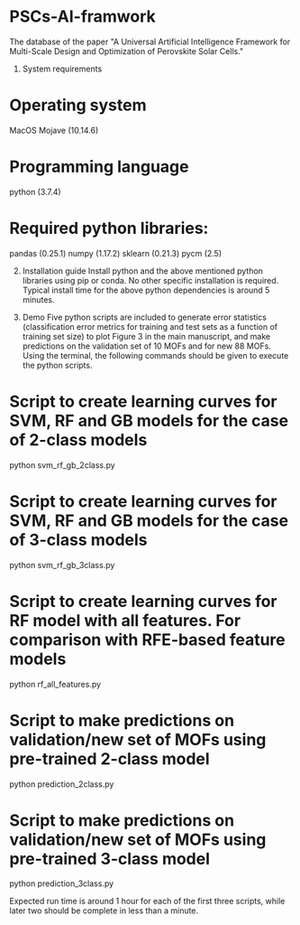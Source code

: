 # PSCs-AI-framwork
The database of the paper "A Universal Artificial Intelligence Framework for Multi-Scale Design and Optimization of Perovskite Solar Cells."
1) System requirements
# Operating system
MacOS Mojave (10.14.6)

# Programming language
python (3.7.4)

# Required python libraries:
pandas (0.25.1)
numpy (1.17.2)
sklearn (0.21.3)
pycm (2.5)

2) Installation guide
Install python and the above mentioned python libraries using pip or conda. No other specific installation is required. Typical install time for the above python dependencies is around 5 minutes.

3) Demo
Five python scripts are included to generate error statistics (classification error metrics for training and test sets as a function of training set size) to plot Figure 3 in the main manuscript, and make predictions on the validation set of 10 MOFs and for new 88 MOFs. Using the terminal, the following commands should be given to execute the python scripts.

# Script to create learning curves for SVM, RF and GB models for the case of 2-class models
python svm_rf_gb_2class.py

# Script to create learning curves for SVM, RF and GB models for the case of 3-class models 
python svm_rf_gb_3class.py

# Script to create learning curves for RF model with all features. For comparison with RFE-based feature models 
python rf_all_features.py 

# Script to make predictions on validation/new set of MOFs using pre-trained 2-class model
python prediction_2class.py

# Script to make predictions on validation/new set of MOFs using pre-trained 3-class model
python prediction_3class.py


Expected run time is around 1 hour for each of the first three scripts, while later two should be complete in less than a minute.

